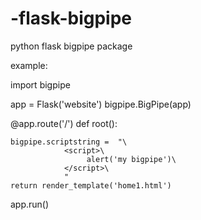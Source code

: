 -flask-bigpipe
==============

python flask bigpipe package

example:

import bigpipe

app = Flask('website')
bigpipe.BigPipe(app)

@app.route('/')
def root():

    bigpipe.scriptstring =  "\
                <script>\
                     alert('my bigpipe')\
                </script>\
                "
    return render_template('home1.html')

app.run()
